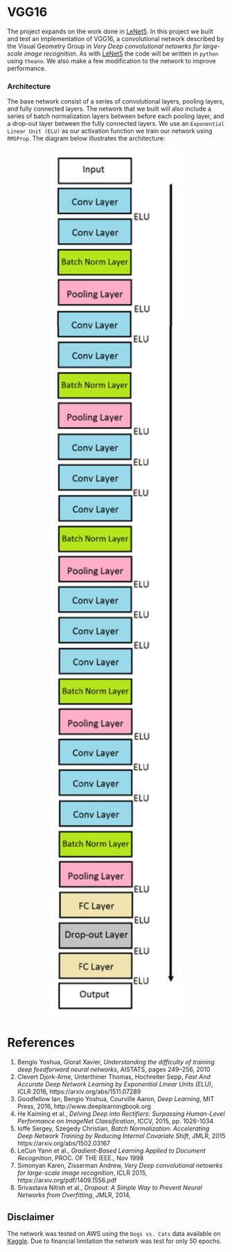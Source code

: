 # VGG16
The project expands on the work done in <a href="https://github.com/LukaszObara/LeNet5">LeNet5</a>. In this project we built and test an implementation of VGG16, a convolutional network described by the Visual Geometry Group in <em>Very Deep convolutional netowrks for large-scale image recognition</em>. As with <a href="https://github.com/LukaszObara/LeNet5">LeNet5</a> the code will be written in `python` using `theano`. We also make a few modification to the network to improve performance. 

### Architecture
The base network consist of a series of convolutional layers, pooling layers, and fully connected layers. The network that we built will also include a series of batch normalization layers between before each pooling layer, and a drop-out layer between the fully connected layers. We use an `Exponential Linear Unit (ELU)` as our activation function we train our network using `RMSProp`.  The diagram below illustrates the architecture:

<p align="center"><img src="https://github.com/LukaszObara/VGG16-Theano/blob/master/images/Archit.png" height="2000"></p>

# References
<ol>
<li>Bengio Yoshua, Glorat Xavier, <em>Understanding the difficulty of training deep feedforward neural networks</em>, AISTATS, pages 249–256, 2010</li>
<li>Clevert Djork-Arne, Unterthiner Thomas, Hochreiter Sepp, <em>Fast And Accurate Deep Network Learning by Exponential Linear Units (ELU)</em>, ICLR 2016, https://arxiv.org/abs/1511.07289</li>
<li>Goodfellow Ian, Bengio Yoshua, Courville Aaron, <em>Deep Learning</em>, MIT Press, 2016, http://www.deeplearningbook.org</li>
<li>He Kaiming et al., <em>Delving Deep into Rectifiers: Surpassing Human-Level Performance on ImageNet Classification</em>, ICCV, 2015, pp. 1026-1034</li>
<li>Ioffe Sergey, Szegedy Christian, <em>Batch Normalization: Accelerating Deep Network Training by Reducing Internal Covariate Shift</em>, JMLR, 2015 https://arxiv.org/abs/1502.03167</li>
<li>LeCun Yann et al., <em>Gradient-Based Learning Applied to Document Recognition</em>, PROC. OF THE IEEE., Nov 1998</li>
<li>Simonyan Karen, Zisserman Andrew, <em>Very Deep convolutional netowrks for large-scale image recognition</em>, ICLR 2015, https://arxiv.org/pdf/1409.1556.pdf</li>
<li>Srivastava Nitish et al., <em>Dropout: A Simple Way to Prevent Neural Networks from Overfitting</em>, JMLR, 2014, 
</ol>

## Disclaimer
The network was tested on AWS using the `Dogs vs. Cats` data available on [Kaggle](https://www.kaggle.com/c/dogs-vs-cats-redux-kernels-edition). Due to financial limitation the network was test for only 50 epochs. 
